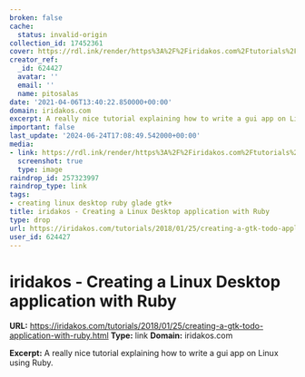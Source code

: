 ```yaml
---
broken: false
cache:
  status: invalid-origin
collection_id: 17452361
cover: https://rdl.ink/render/https%3A%2F%2Firidakos.com%2Ftutorials%2F2018%2F01%2F25%2Fcreating-a-gtk-todo-application-with-ruby.html
creator_ref:
  _id: 624427
  avatar: ''
  email: ''
  name: pitosalas
date: '2021-04-06T13:40:22.850000+00:00'
domain: iridakos.com
excerpt: A really nice tutorial explaining how to write a gui app on Linux using Ruby.
important: false
last_update: '2024-06-24T17:08:49.542000+00:00'
media:
- link: https://rdl.ink/render/https%3A%2F%2Firidakos.com%2Ftutorials%2F2018%2F01%2F25%2Fcreating-a-gtk-todo-application-with-ruby.html
  screenshot: true
  type: image
raindrop_id: 257323997
raindrop_type: link
tags:
- creating linux desktop ruby glade gtk+
title: iridakos - Creating a Linux Desktop application with Ruby
type: drop
url: https://iridakos.com/tutorials/2018/01/25/creating-a-gtk-todo-application-with-ruby.html
user_id: 624427
---
```


# iridakos - Creating a Linux Desktop application with Ruby

**URL:** https://iridakos.com/tutorials/2018/01/25/creating-a-gtk-todo-application-with-ruby.html
**Type:** link
**Domain:** iridakos.com

**Excerpt:** A really nice tutorial explaining how to write a gui app on Linux using Ruby.
